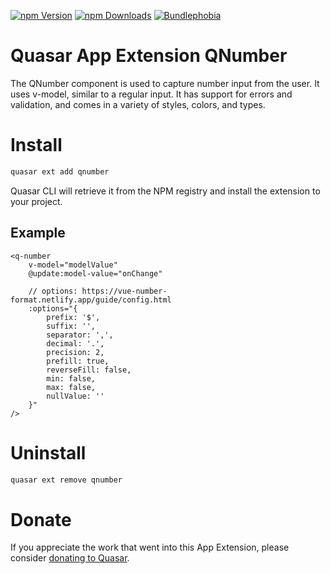 [![npm Version](https://badgen.net/npm/v/quasar-app-extension-qnumber?color=green)](https://www.npmjs.com/package/quasar-app-extension-qnumber)
[![npm Downloads](https://badgen.net/npm/dt/quasar-app-extension-qnumber?color=green)](https://www.npmjs.com/package/quasar-app-extension-qnumber)
[![Bundlephobia](https://badgen.net/bundlephobia/minzip/quasar-app-extension-qnumber?color=green)](https://bundlephobia.com/result?p=quasar-app-extension-qnumber)

Quasar App Extension QNumber
===

The QNumber component is used to capture number input from the user. It uses v-model, similar to a regular input. It has support for errors and validation, and comes in a variety of styles, colors, and types.

# Install
```bash
quasar ext add qnumber
```
Quasar CLI will retrieve it from the NPM registry and install the extension to your project.

## Example

```
<q-number
    v-model="modelValue"
    @update:model-value="onChange"

    // options: https://vue-number-format.netlify.app/guide/config.html
    :options="{
        prefix: '$',
        suffix: '',
        separator: ',',
        decimal: '.',
        precision: 2,
        prefill: true,
        reverseFill: false,
        min: false,
        max: false,
        nullValue: ''
    }"
/>
```

# Uninstall
```bash
quasar ext remove qnumber
```

# Donate
If you appreciate the work that went into this App Extension, please consider [donating to Quasar](https://donate.quasar.dev).
